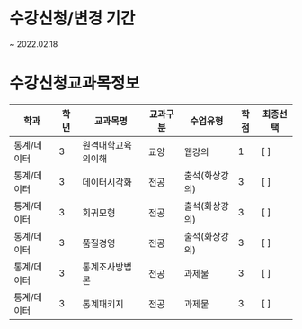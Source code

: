 # 수강신청/변경 기간
~ 2022.02.18

# 수강신청교과목정보

| 학과        | 학년 | 교과목명           | 교과구분 | 수업유형       | 학점 | 최종선택 |
| ----------- | ---- | ------------------ | -------- | -------------- | ---- | -------- |
| 통계/데이터 | 3    | 원격대학교육의이해 | 교양     | 웹강의         | 1    | [ ]      |
| 통계/데이터 | 3    | 데이터시각화       | 전공     | 출석(화상강의) | 3    | [ ]      |
| 통계/데이터 | 3    | 회귀모형           | 전공     | 출석(화상강의) | 3    | [ ]      |
| 통계/데이터 | 3    | 품질경영           | 전공     | 출석(화상강의) | 3    | [ ]      |
| 통계/데이터 | 3    | 통계조사방법론     | 전공     | 과제물         | 3    | [ ]      |
| 통계/데이터 | 3    | 통계패키지         | 전공     | 과제물         | 3    | [ ]      |

